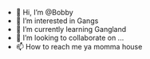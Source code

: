 - 👋 Hi, I’m @Bobby
- 👀 I’m interested in Gangs
- 🌱 I’m currently learning Gangland
- 💞️ I’m looking to collaborate on ...
- 📫 How to reach me ya momma house

<!---
Bobbyq102/Bobbyq102 is a ✨ special ✨ repository because its `README.md` (this file) appears on your GitHub profile.
You can click the Preview link to take a look at your changes.
--->
